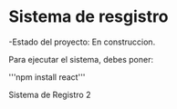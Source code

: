 <h1> Sistema de resgistro </h1>

-Estado del proyecto: En construccion.

Para ejecutar el sistema, debes poner: 

'''npm install react'''

Sistema de Registro 2 

